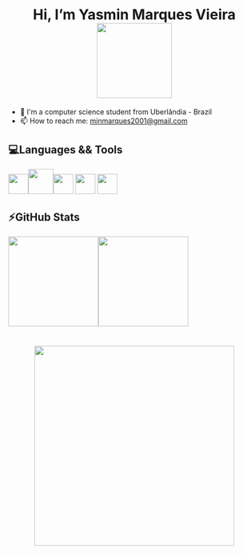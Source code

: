 <h1 align="center"> Hi, I’m Yasmin Marques Vieira <img src= "https://user-images.githubusercontent.com/91732850/198894430-4d37b31c-38c9-4bef-9e50-7269bfe8c88b.png" width="150" height="150" align="middle"/></h1> 

  
- 👀 I'm a computer science student from Uberlândia - Brazil
- 📫 How to reach me: minmarques2001@gmail.com



## 💻Languages && Tools 
<img src= "https://user-images.githubusercontent.com/91732850/198840984-b0e957c2-dcc2-4b8c-88eb-4bc30232a4f6.png" width="40" height="40"><img src="https://cdn.jsdelivr.net/gh/devicons/devicon/icons/java/java-original.svg" width="50" height="50"/><img src="https://cdn.jsdelivr.net/gh/devicons/devicon/icons/haskell/haskell-original.svg" width="40" height="40"/> <img src="https://cdn.jsdelivr.net/gh/devicons/devicon/icons/vscode/vscode-original.svg" width="40" height="40"/> <img src= "https://user-images.githubusercontent.com/91732850/198895860-c900c65c-22cd-414f-927c-48104020f285.png" width="40" height="40"/>

         
         
## ⚡GitHub Stats
<div><a href="https://github.com/yasminMVieira"><img height="180em" src="https://github-readme-stats.vercel.app/api/top-langs/?username=yasminMVieira&layout=compact&langs_count=7&theme=radical"/><img height="180em" src="https://github-readme-stats.vercel.app/api?username=yasminMVieira&show_icons=true&theme=radical&include_all_commits=true&count_private=true"/></div>



# 
<h1 align= "middle" > <img src= "https://user-images.githubusercontent.com/91732850/198893919-2cdc26ff-0c36-486a-adef-2b9d35ec3696.png" width="400" height="400" align="middle" >


<!---
yasminMVieira/yasminMVieira is a ✨ special ✨ repository because its `README.md` (this file) appears on your GitHub profile.
You can click the Preview link to take a look at your changes.
--->
